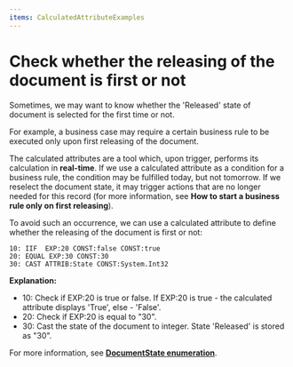 ```yaml
---
items: CalculatedAttributeExamples
---
```


# Check whether the releasing of the document is first or not

Sometimes, we may want to know whether the 'Released' state of document is selected for the first time or not. 

For example, a business case may require a certain business rule to be executed only upon first releasing of the document. 

The calculated attributes are a tool which, upon trigger, performs its calculation in **real-time**. If we use a calculated attribute as a condition for a business rule, the condition may be fulfilled today, but not tomorrow. If we reselect the document state, it may trigger actions that are no longer needed for this record (for more information, see **How to start a business rule only on first releasing**).

To avoid such an occurrence, we can use a calculated attribute to define whether the releasing of the document is first or not:

```
10: IIF  EXP:20 CONST:false CONST:true
20: EQUAL EXP:30 CONST:30                                  
30: CAST ATTRIB:State CONST:System.Int32         

```

**Explanation:**

- 10: Check if EXP:20 is true or false. If EXP:20 is true - the calculated attribute displays 'True', else - 'False'.
- 20: Check if EXP:20 is equal to "30".
- 30: Cast the state of the document to integer. State 'Released' is stored as "30".<br> 


For more information, see **[DocumentState enumeration](https://restdev.erp.bg/model/html/243d08d2-1bd6-f223-c454-1c488e51648f.htm)**.
